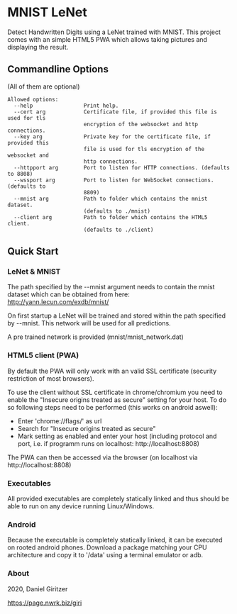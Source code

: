 MNIST LeNet
===========

Detect Handwritten Digits using a LeNet trained with MNIST. This project comes with an simple HTML5 PWA which allows taking pictures and displaying the result.

Commandline Options
--------------------
(All of them are optional)
```
Allowed options:
  --help                Print help.
  --cert arg            Certificate file, if provided this file is used for tls
                        encryption of the websocket and http connections.
  --key arg             Private key for the certificate file, if provided this 
                        file is used for tls encryption of the websocket and 
                        http connections.
  --httpport arg        Port to listen for HTTP connections. (defaults to 8808)
  --wssport arg         Port to listen for WebSocket connections. (defaults to 
                        8809)
  --mnist arg           Path to folder which contains the mnist dataset. 
                        (defaults to ./mnist)
  --client arg          Path to folder which contains the HTML5 client. 
                        (defaults to ./client)
```

Quick Start
-----------

### LeNet & MNIST

The path specified by the --mnist argument needs to contain the mnist dataset which can be obtained from here: http://yann.lecun.com/exdb/mnist/

On first startup a LeNet will be trained and stored within the path specified by --mnist. This network will be used for all predictions.

A pre trained network is provided (mnist/mnist_network.dat)

### HTML5 client (PWA)

By default the PWA will only work with an valid SSL certificate (security restriction of most browsers).

To use the client without SSL certificate in chrome/chromium you need to enable the "Insecure origins treated as secure" setting for your host. To do so following steps need to be performed (this works on android aswell):

* Enter 'chrome://flags/' as url
* Search for "Insecure origins treated as secure"
* Mark setting as enabled and enter your host (including protocol and port, i.e. if programm runs on localhost: http://localhost:8808)

The PWA can then be accessed via the browser (on localhost via http://localhost:8808)

### Executables

All provided executables are completely statically linked and thus should be able to run on any device running Linux/Windows.

### Android

Because the executable is completely statically linked, it can be executed on rooted android phones. Download a package matching your CPU architecture and copy it to '/data' using a terminal emulator or adb.

### About
2020, Daniel Giritzer

https://page.nwrk.biz/giri
